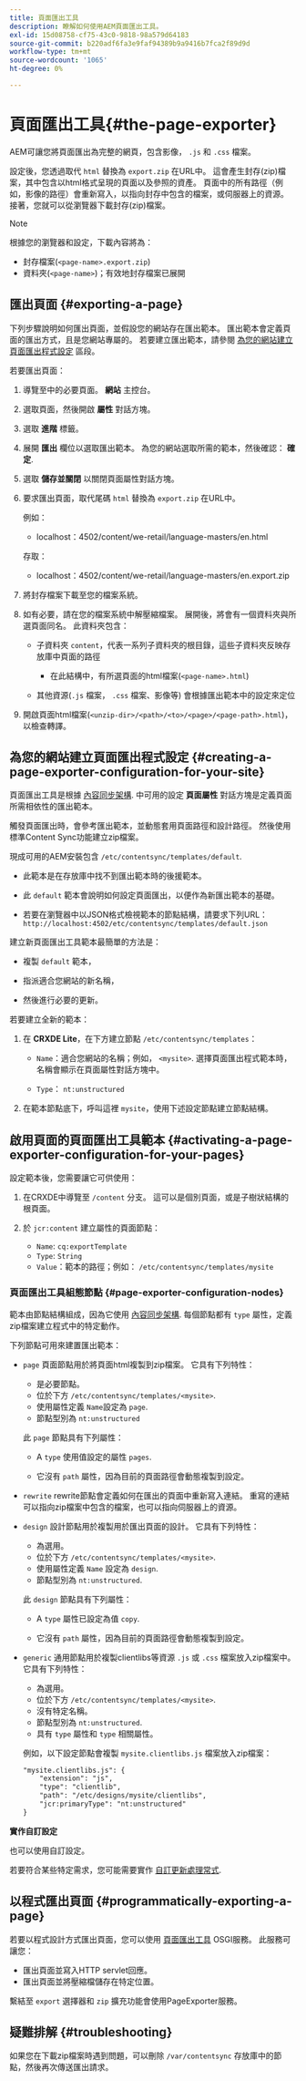 ```yaml
---
title: 頁面匯出工具
description: 瞭解如何使用AEM頁面匯出工具。
exl-id: 15d08758-cf75-43c0-9818-98a579d64183
source-git-commit: b220adf6fa3e9faf94389b9a9416b7fca2f89d9d
workflow-type: tm+mt
source-wordcount: '1065'
ht-degree: 0%

---
```


# 頁面匯出工具{#the-page-exporter}

AEM可讓您將頁面匯出為完整的網頁，包含影像， `.js` 和 `.css` 檔案。

設定後，您透過取代 `html` 替換為 `export.zip` 在URL中。 這會產生封存(zip)檔案，其中包含以html格式呈現的頁面以及參照的資產。 頁面中的所有路徑（例如，影像的路徑）會重新寫入，以指向封存中包含的檔案，或伺服器上的資源。 接著，您就可以從瀏覽器下載封存(zip)檔案。

>[!NOTE]
>
>根據您的瀏覽器和設定，下載內容將為：
>* 封存檔案(`<page-name>.export.zip`)
>* 資料夾(`<page-name>`)；有效地封存檔案已展開


## 匯出頁面 {#exporting-a-page}

下列步驟說明如何匯出頁面，並假設您的網站存在匯出範本。 匯出範本會定義頁面的匯出方式，且是您網站專屬的。 若要建立匯出範本，請參閱 [為您的網站建立頁面匯出程式設定](#creating-a-page-exporter-configuration-for-your-site) 區段。

若要匯出頁面：

1. 導覽至中的必要頁面。 **網站** 主控台。

1. 選取頁面，然後開啟 **屬性** 對話方塊。

1. 選取 **進階** 標籤。

1. 展開 **匯出** 欄位以選取匯出範本。
為您的網站選取所需的範本，然後確認： **確定**.

1. 選取 **儲存並關閉** 以關閉頁面屬性對話方塊。

1. 要求匯出頁面，取代尾碼 `html` 替換為 `export.zip` 在URL中。

   例如：
   * localhost：4502/content/we-retail/language-masters/en.html

   存取：
   * localhost：4502/content/we-retail/language-masters/en.export.zip


1. 將封存檔案下載至您的檔案系統。

1. 如有必要，請在您的檔案系統中解壓縮檔案。 展開後，將會有一個資料夾與所選頁面同名。 此資料夾包含：

   * 子資料夾 `content`，代表一系列子資料夾的根目錄，這些子資料夾反映存放庫中頁面的路徑

      * 在此結構中，有所選頁面的html檔案(`<page-name>.html`)
   * 其他資源(`.js` 檔案， `.css` 檔案、影像等) 會根據匯出範本中的設定來定位


1. 開啟頁面html檔案(`<unzip-dir>/<path>/<to>/<page>/<page-path>.html`)，以檢查轉譯。

## 為您的網站建立頁面匯出程式設定 {#creating-a-page-exporter-configuration-for-your-site}

頁面匯出工具是根據 [內容同步架構](https://helpx.adobe.com/experience-manager/6-5/sites/developing/using/reference-materials/javadoc/com/day/cq/contentsync/package-summary.html). 中可用的設定 **頁面屬性** 對話方塊是定義頁面所需相依性的匯出範本。

觸發頁面匯出時，會參考匯出範本，並動態套用頁面路徑和設計路徑。 然後使用標準Content Sync功能建立zip檔案。

現成可用的AEM安裝包含 `/etc/contentsync/templates/default`.

* 此範本是在存放庫中找不到匯出範本時的後援範本。

* 此 `default` 範本會說明如何設定頁面匯出，以便作為新匯出範本的基礎。

* 若要在瀏覽器中以JSON格式檢視範本的節點結構，請要求下列URL：
   `http://localhost:4502/etc/contentsync/templates/default.json`

建立新頁面匯出工具範本最簡單的方法是：

* 複製 `default` 範本，

* 指派適合您網站的新名稱，

* 然後進行必要的更新。

若要建立全新的範本：

1. 在 **CRXDE Lite**，在下方建立節點 `/etc/contentsync/templates`：

   * `Name`：適合您網站的名稱；例如， `<mysite>`. 選擇頁面匯出程式範本時，名稱會顯示在頁面屬性對話方塊中。

   * `Type`： `nt:unstructured`

2. 在範本節點底下，呼叫這裡 `mysite`，使用下述設定節點建立節點結構。

## 啟用頁面的頁面匯出工具範本 {#activating-a-page-exporter-configuration-for-your-pages}

設定範本後，您需要讓它可供使用：

1. 在CRXDE中導覽至 `/content` 分支。 這可以是個別頁面，或是子樹狀結構的根頁面。

1. 於 `jcr:content` 建立屬性的頁面節點：
   * `Name`: `cq:exportTemplate`
   * `Type`: `String`
   * `Value`：範本的路徑；例如： `/etc/contentsync/templates/mysite`

### 頁面匯出工具組態節點 {#page-exporter-configuration-nodes}

範本由節點結構組成，因為它使用 [內容同步架構](https://helpx.adobe.com/experience-manager/6-5/sites/developing/using/reference-materials/javadoc/com/day/cq/contentsync/package-summary.html).  每個節點都有 `type` 屬性，定義zip檔案建立程式中的特定動作。

<!-- For more details about the type property, refer to the Overview of configuration types section in the Content Sync framework page.
-->

下列節點可用來建置匯出範本：

* `page`
頁面節點用於將頁面html複製到zip檔案。 它具有下列特性：

   * 是必要節點。
   * 位於下方 `/etc/contentsync/templates/<mysite>`.
   * 使用屬性定義 `Name`設定為 `page`.
   * 節點型別為 `nt:unstructured`

   此 `page` 節點具有下列屬性：

   * A `type` 使用值設定的屬性 `pages`.

   * 它沒有 `path` 屬性，因為目前的頁面路徑會動態複製到設定。

   <!--
  * The other properties are described in the Overview of configuration types section of the Content Sync framework.
  -->

* `rewrite`
rewrite節點會定義如何在匯出的頁面中重新寫入連結。 重寫的連結可以指向zip檔案中包含的檔案，也可以指向伺服器上的資源。
   <!-- Please refer to the Content Sync page for a complete description of the `rewrite` node. -->

* `design`
設計節點用於複製用於匯出頁面的設計。 它具有下列特性：

   * 為選用。
   * 位於下方 `/etc/contentsync/templates/<mysite>`.
   * 使用屬性定義 `Name` 設定為 `design`.
   * 節點型別為 `nt:unstructured`.

   此 `design` 節點具有下列屬性：

   * A `type` 屬性已設定為值 `copy`.

   * 它沒有 `path` 屬性，因為目前的頁面路徑會動態複製到設定。


* `generic`
通用節點用於複製clientlibs等資源 
`.js` 或 `.css` 檔案放入zip檔案中。 它具有下列特性：

   * 為選用。
   * 位於下方 `/etc/contentsync/templates/<mysite>`.
   * 沒有特定名稱。
   * 節點型別為 `nt:unstructured`.
   * 具有 `type` 屬性和 `type` 相關屬性。 <!--Has a `type` property and any `type` related properties as defined in the Overview of configuration types section of the Content Sync framework.-->

   例如，以下設定節點會複製 `mysite.clientlibs.js` 檔案放入zip檔案：

   ```xml
   "mysite.clientlibs.js": {
       "extension": "js",
       "type": "clientlib",
       "path": "/etc/designs/mysite/clientlibs",
       "jcr:primaryType": "nt:unstructured"
   }
   ```

**實作自訂設定**

也可以使用自訂設定。

<!--
As you may have noticed in the node structure, the **Geometrixx** page export template has a `logo` node with a `type` property set to `image`. This is a special configuration type that has been created to copy the image logo to the zip file. 
-->

若要符合某些特定需求，您可能需要實作 [自訂更新處理常式](https://helpx.adobe.com/experience-manager/6-5/sites/developing/using/reference-materials/javadoc/com/day/cq/contentsync/handler/package-summary.html).

<!-- To meet some specific requirements, you may need to implement a custom `type` property: to do so, refer to the Implementing a custom update handler section in the Content Sync page.
-->

## 以程式匯出頁面 {#programmatically-exporting-a-page}

若要以程式設計方式匯出頁面，您可以使用 [頁面匯出工具](https://helpx.adobe.com/experience-manager/6-5/sites/developing/using/reference-materials/javadoc/index.html?com/day/cq/wcm/contentsync/PageExporter.html) OSGI服務。 此服務可讓您：

* 匯出頁面並寫入HTTP servlet回應。
* 匯出頁面並將壓縮檔儲存在特定位置。

繫結至 `export` 選擇器和 `zip` 擴充功能會使用PageExporter服務。

## 疑難排解 {#troubleshooting}

如果您在下載zip檔案時遇到問題，可以刪除 `/var/contentsync` 存放庫中的節點，然後再次傳送匯出請求。
